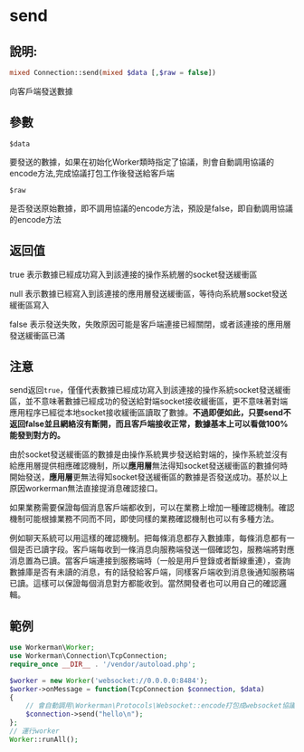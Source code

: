 # send
## 說明:
```php
mixed Connection::send(mixed $data [,$raw = false])
```

向客戶端發送數據

## 參數

 ``` $data ```

要發送的數據，如果在初始化Worker類時指定了協議，則會自動調用協議的encode方法,完成協議打包工作後發送給客戶端

 ``` $raw ```
 
是否發送原始數據，即不調用協議的encode方法，預設是false，即自動調用協議的encode方法

## 返回值

true 表示數據已經成功寫入到該連接的操作系統層的socket發送緩衝區

null 表示數據已經寫入到該連接的應用層發送緩衝區，等待向系統層socket發送緩衝區寫入

false 表示發送失敗，失敗原因可能是客戶端連接已經關閉，或者該連接的應用層發送緩衝區已滿

## 注意
send返回```true```，僅僅代表數據已經成功寫入到該連接的操作系統socket發送緩衝區，並不意味著數據已經成功的發送給對端socket接收緩衝區，更不意味著對端應用程序已經從本地socket接收緩衝區讀取了數據。**不過即便如此，只要send不返回false並且網絡沒有斷開，而且客戶端接收正常，數據基本上可以看做100%能發到對方的。**

由於socket發送緩衝區的數據是由操作系統異步發送給對端的，操作系統並沒有給應用層提供相應確認機制，所以**應用層**無法得知socket發送緩衝區的數據何時開始發送，**應用層**更無法得知socket發送緩衝區的數據是否發送成功。基於以上原因workerman無法直接提消息確認接口。

如果業務需要保證每個消息客戶端都收到，可以在業務上增加一種確認機制。確認機制可能根據業務不同而不同，即使同樣的業務確認機制也可以有多種方法。

例如聊天系統可以用這樣的確認機制。把每條消息都存入數據庫，每條消息都有一個是否已讀字段。客戶端每收到一條消息向服務端發送一個確認包，服務端將對應消息置為已讀。當客戶端連接到服務端時（一般是用戶登錄或者斷線重連），查詢數據庫是否有未讀的消息，有的話發給客戶端，同樣客戶端收到消息後通知服務端已讀。這樣可以保證每個消息對方都能收到。當然開發者也可以用自己的確認邏輯。

## 範例

```php
use Workerman\Worker;
use Workerman\Connection\TcpConnection;
require_once __DIR__ . '/vendor/autoload.php';

$worker = new Worker('websocket://0.0.0.0:8484');
$worker->onMessage = function(TcpConnection $connection, $data)
{
    // 會自動調用\Workerman\Protocols\Websocket::encode打包成websocket協議數據後發送
    $connection->send("hello\n");
};
// 運行worker
Worker::runAll();
```
